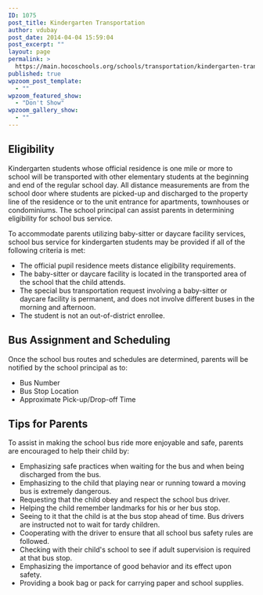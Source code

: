 ```yaml
---
ID: 1075
post_title: Kindergarten Transportation
author: vdubay
post_date: 2014-04-04 15:59:04
post_excerpt: ""
layout: page
permalink: >
  https://main.hocoschools.org/schools/transportation/kindergarten-transportation/
published: true
wpzoom_post_template:
  - ""
wpzoom_featured_show:
  - "Don't Show"
wpzoom_gallery_show:
  - ""
---
```

<h2>Eligibility</h2>

<p>Kindergarten students whose official residence is one mile or more to school will be transported with other elementary students at the beginning and end of the regular school day. All distance measurements are from the school door where students are
picked-up and discharged to the property line of the residence or to the unit entrance for apartments, townhouses or condominiums. The school principal can assist parents in determining eligibility for school bus service.</p>

<p>To accommodate parents utilizing baby-sitter or daycare facility services, school bus service for kindergarten students may be provided if all of the following criteria is met:</p>

<ul>
  <li>The official pupil residence meets distance eligibility requirements.</li>
  <li>The baby-sitter or daycare facility is located in the transported area of the school that the child attends.</li>
  <li>The special bus transportation request involving a baby-sitter or daycare facility is permanent, and does not involve different buses in the morning and afternoon.</li>
  <li>The student is not an out-of-district enrollee.</li>
</ul>

<h2>Bus Assignment and Scheduling</h2>

<p>Once the school bus routes and schedules are determined, parents will be notified by the school principal as to:</p>

<ul>
  <li>Bus Number</li>
  <li>Bus Stop Location</li>
  <li>Approximate Pick-up/Drop-off Time</li>
</ul>

<h2>Tips for Parents</h2>

<p>To assist in making the school bus ride more enjoyable and safe, parents are encouraged to help their child by:</p>

<ul>
  <li>Emphasizing safe practices when waiting for the bus and when being discharged from the bus.</li>
  <li>Emphasizing to the child that playing near or running toward a moving bus is extremely dangerous.</li>
  <li>Requesting that the child obey and respect the school bus driver.</li>
  <li>Helping the child remember landmarks for his or her bus stop.</li>
  <li>Seeing to it that the child is at the bus stop ahead of time. Bus drivers are instructed not to wait for tardy children.</li>
  <li>Cooperating with the driver to ensure that all school bus safety rules are followed.</li>
  <li>Checking with their child's school to see if adult supervision is required at that bus stop.</li>
  <li>Emphasizing the importance of good behavior and its effect upon safety.</li>
  <li>Providing a book bag or pack for carrying paper and school supplies.</li>
</ul>